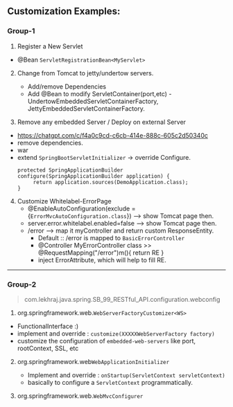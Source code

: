 ## Customization Examples:

### Group-1
1. Register a New Servlet
 - @Bean `ServletRegistrationBean<MyServlet>`

2. Change from Tomcat to jetty/undertow servers.
   - Add/remove Dependencies
   - Add @Bean to modify ServletContainer(port,etc) - UndertowEmbeddedServletContainerFactory, JettyEmbeddedServletContainerFactory.

3. Remove any embedded Server / Deploy on external Server
- https://chatgpt.com/c/f4a0c9cd-c6cb-414e-888c-605c2d50340c
- remove dependencies.
- <packaging>war</packaging>
- extend `SpringBootServletInitializer` -> override Configure.
   ```
   protected SpringApplicationBuilder configure(SpringApplicationBuilder application) {
        return application.sources(DemoApplication.class);
   }
   ```
4. Customize Whitelabel-ErrorPage
    - @EnableAutoConfiguration(exclude = {`ErrorMvcAutoConfiguration.class`}) --> show Tomcat page then.
    - server.error.whitelabel.enabled=false --> show Tomcat page then.
    - /error --> map it myController and return custom ResponseEntity.
      - Default :: /error is mapped to `BasicErrorController`
      - @Controller MyErrorController class >> @RequestMapping("/error")m(){ return RE }
      - inject ErrorAttribute, which will help to fill RE.

---
### Group-2 
> com.lekhraj.java.spring.SB_99_RESTful_API.configuration.webconfig

1. org.springframework.web.`WebServerFactoryCustomizer<WS>` 
  - FunctionalInterface :)
  - implement and override : `customize(XXXXXWebServerFactory factory)`
  - customize the configuration of `embedded-web-servers` like port, rootContext, SSL, etc

2. org.springframework.web`WebApplicationInitializer` 
   - Implement and override : `onStartup(ServletContext servletContext)`
   - basically to configure a `ServletContext` programmatically.

3. org.springframework.web.`WebMvcConfigurer`
